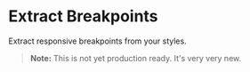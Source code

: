 # Extract Breakpoints

Extract responsive breakpoints from your styles.


> **Note:** This is not yet production ready.  It's very very new.
